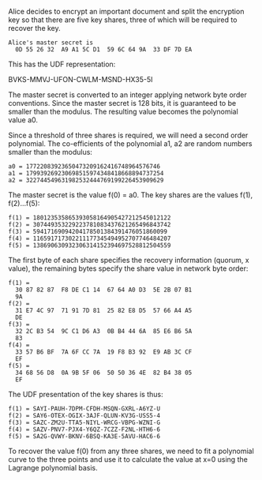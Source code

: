 
Alice decides to encrypt an important document and split the encryption key so that
there are five key shares, three of which will be required to recover the key.

~~~~
Alice's master secret is
  0D 55 26 32  A9 A1 5C D1  59 6C 64 9A  33 DF 7D EA
~~~~

This has the UDF representation:

BVKS-MMVJ-UFON-CWLM-MSND-HX35-5I

The master secret is converted to an integer applying network byte order conventions.
Since the master secret is 128 bits, it is guaranteed to be smaller than the modulus.
The resulting value becomes the polynomial value a0.

Since a threshold of three shares is required, we will need a second order polynomial.
The co-efficients of the polynomial a1, a2 are random numbers smaller than the 
modulus:

~~~~
a0 = 17722083923650473209162416748964576746
a1 = 179939269230698515974348418668894737254
a2 = 322744549631982532444769199226453909629
~~~~

The master secret is the value f(0) = a0. The key shares are the values f(1), f(2)...f(5):

~~~~
f(1) = 180123535865393058164905427212545012122
f(2) = 307449353229223781083437621265496843742
f(3) = 59417169094204178501384391476051860099
f(4) = 116591717302211177345494952707746484207
f(5) = 138690630932306314152394697528812504559
~~~~

The first byte of each share specifies the recovery information (quorum, x value), the
remaining bytes specify the share value in network byte order:

~~~~
f(1) = 
  30 87 82 87  F8 DE C1 14  67 64 A0 D3  5E 2B 07 B1
  9A
f(2) = 
  31 E7 4C 97  71 91 7D 81  25 82 E8 D5  57 66 A4 A5
  DE
f(3) = 
  32 2C B3 54  9C C1 D6 A3  0B B4 44 6A  85 E6 B6 5A
  83
f(4) = 
  33 57 B6 BF  7A 6F CC 7A  19 F8 B3 92  E9 AB 3C CF
  EF
f(5) = 
  34 68 56 D8  0A 9B 5F 06  50 50 36 4E  82 B4 38 05
  EF
~~~~

The UDF presentation of the key shares is thus:

~~~~
f(1) = SAYI-PAUH-7DPM-CFDH-MSQN-GXRL-A6YZ-U
f(2) = SAY6-OTEX-OGIX-3AJF-QLUN-KV3G-USS5-4
f(3) = SAZC-ZM2U-TTA5-NIYL-WRCG-VBPG-WZNI-G
f(4) = SAZV-PNV7-PJX4-Y6QZ-7CZZ-F2NL-HTH6-6
f(5) = SA2G-QVWY-BKNV-6BSQ-KA3E-5AVU-HAC6-6
~~~~

To recover the value f(0) from any three shares, we need to fit a polynomial curve to 
the three points and use it to calculate the value at x=0 using the Lagrange polynomial
basis.
